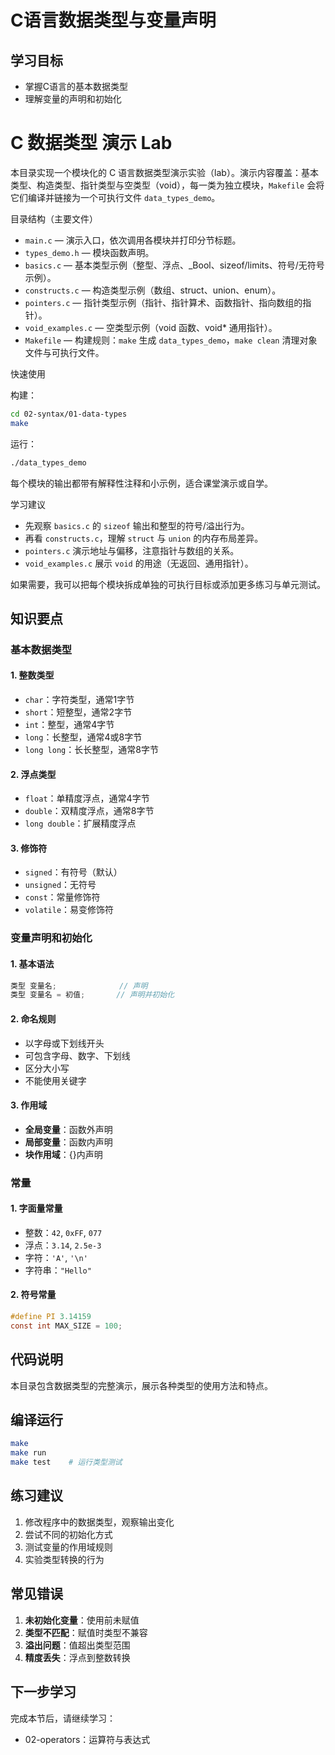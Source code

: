 # C语言数据类型与变量声明

## 学习目标
- 掌握C语言的基本数据类型
- 理解变量的声明和初始化
# C 数据类型 演示 Lab

本目录实现一个模块化的 C 语言数据类型演示实验（lab）。演示内容覆盖：基本类型、构造类型、指针类型与空类型（void），每一类为独立模块，`Makefile` 会将它们编译并链接为一个可执行文件 `data_types_demo`。

目录结构（主要文件）

- `main.c` — 演示入口，依次调用各模块并打印分节标题。
- `types_demo.h` — 模块函数声明。
- `basics.c` — 基本类型示例（整型、浮点、_Bool、sizeof/limits、符号/无符号示例）。
- `constructs.c` — 构造类型示例（数组、struct、union、enum）。
- `pointers.c` — 指针类型示例（指针、指针算术、函数指针、指向数组的指针）。
- `void_examples.c` — 空类型示例（void 函数、void* 通用指针）。
- `Makefile` — 构建规则：`make` 生成 `data_types_demo`，`make clean` 清理对象文件与可执行文件。

快速使用

构建：

```sh
cd 02-syntax/01-data-types
make
```

运行：

```sh
./data_types_demo
```

每个模块的输出都带有解释性注释和小示例，适合课堂演示或自学。

学习建议

- 先观察 `basics.c` 的 `sizeof` 输出和整型的符号/溢出行为。
- 再看 `constructs.c`，理解 `struct` 与 `union` 的内存布局差异。
- `pointers.c` 演示地址与偏移，注意指针与数组的关系。
- `void_examples.c` 展示 `void` 的用途（无返回、通用指针）。

如果需要，我可以把每个模块拆成单独的可执行目标或添加更多练习与单元测试。
## 知识要点

### 基本数据类型

#### 1. 整数类型
- `char`：字符类型，通常1字节
- `short`：短整型，通常2字节
- `int`：整型，通常4字节
- `long`：长整型，通常4或8字节
- `long long`：长长整型，通常8字节

#### 2. 浮点类型
- `float`：单精度浮点，通常4字节
- `double`：双精度浮点，通常8字节
- `long double`：扩展精度浮点

#### 3. 修饰符
- `signed`：有符号（默认）
- `unsigned`：无符号
- `const`：常量修饰符
- `volatile`：易变修饰符

### 变量声明和初始化

#### 1. 基本语法
```c
类型 变量名;              // 声明
类型 变量名 = 初值;       // 声明并初始化
```

#### 2. 命名规则
- 以字母或下划线开头
- 可包含字母、数字、下划线
- 区分大小写
- 不能使用关键字

#### 3. 作用域
- **全局变量**：函数外声明
- **局部变量**：函数内声明
- **块作用域**：{}内声明

### 常量

#### 1. 字面量常量
- 整数：`42`, `0xFF`, `077`
- 浮点：`3.14`, `2.5e-3`
- 字符：`'A'`, `'\n'`
- 字符串：`"Hello"`

#### 2. 符号常量
```c
#define PI 3.14159
const int MAX_SIZE = 100;
```

## 代码说明
本目录包含数据类型的完整演示，展示各种类型的使用方法和特点。

## 编译运行
```bash
make
make run
make test    # 运行类型测试
```

## 练习建议
1. 修改程序中的数据类型，观察输出变化
2. 尝试不同的初始化方式
3. 测试变量的作用域规则
4. 实验类型转换的行为

## 常见错误
1. **未初始化变量**：使用前未赋值
2. **类型不匹配**：赋值时类型不兼容
3. **溢出问题**：值超出类型范围
4. **精度丢失**：浮点到整数转换

## 下一步学习
完成本节后，请继续学习：
- 02-operators：运算符与表达式
